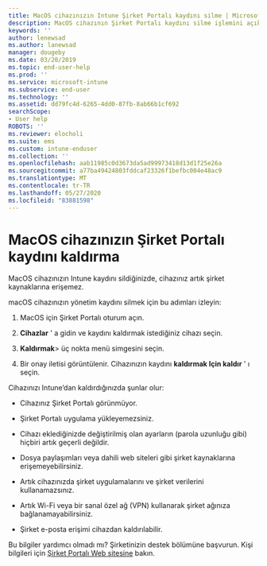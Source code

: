 ```yaml
---
title: MacOS cihazınızın Intune Şirket Portalı kaydını silme | Microsoft Docs
description: MacOS cihazının Şirket Portalı kaydını silme işlemini açıklar
keywords: ''
author: lenewsad
ms.author: lanewsad
manager: dougeby
ms.date: 03/20/2019
ms.topic: end-user-help
ms.prod: ''
ms.service: microsoft-intune
ms.subservice: end-user
ms.technology: ''
ms.assetid: dd79fc4d-6265-4dd0-87fb-8ab66b1cf692
searchScope:
- User help
ROBOTS: ''
ms.reviewer: elocholi
ms.suite: ems
ms.custom: intune-enduser
ms.collection: ''
ms.openlocfilehash: aab11985c0d3673da5ad99973418d13d1f25e26a
ms.sourcegitcommit: a77ba49424803fddcaf23326f1befbc004e48ac9
ms.translationtype: MT
ms.contentlocale: tr-TR
ms.lasthandoff: 05/27/2020
ms.locfileid: "83881598"
---
```

# <a name="unenroll-your-macos-device-from-company-portal"></a>MacOS cihazınızın Şirket Portalı kaydını kaldırma

MacOS cihazınızın Intune kaydını sildiğinizde, cihazınız artık şirket kaynaklarına erişemez.

macOS cihazınızın yönetim kaydını silmek için bu adımları izleyin:

1. MacOS için Şirket Portalı oturum açın.
2. **Cihazlar** ' a gidin ve kaydını kaldırmak istediğiniz cihazı seçin.

3. **Kaldırmak**> üç nokta menü simgesini seçin.
4. Bir onay iletisi görüntülenir. Cihazınızın kaydını **kaldırmak Için kaldır** ' ı seçin. 

Cihazınızı Intune’dan kaldırdığınızda şunlar olur:

- Cihazınız Şirket Portalı görünmüyor.

- Şirket Portalı uygulama yükleyemezsiniz.

- Cihazı eklediğinizde değiştirilmiş olan ayarların (parola uzunluğu gibi) hiçbiri artık geçerli değildir.

- Dosya paylaşımları veya dahili web siteleri gibi şirket kaynaklarına erişemeyebilirsiniz.

- Artık cihazınızda şirket uygulamalarını ve şirket verilerini kullanamazsınız.

- Artık Wi-Fi veya bir sanal özel ağ (VPN) kullanarak şirket ağınıza bağlanamayabilirsiniz.

- Şirket e-posta erişimi cihazdan kaldırılabilir.

Bu bilgiler yardımcı olmadı mı? Şirketinizin destek bölümüne başvurun. Kişi bilgileri için [Şirket Portalı Web sitesine](https://go.microsoft.com/fwlink/?linkid=2010980) bakın.
